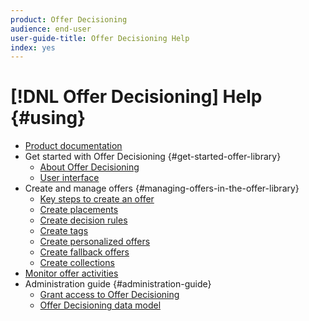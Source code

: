 ```yaml
---
product: Offer Decisioning
audience: end-user
user-guide-title: Offer Decisioning Help
index: yes
---
```


# [!DNL Offer Decisioning] Help {#using}

+ [Product documentation](offer-decisioning-home.md)
+ Get started with Offer Decisioning {#get-started-offer-library}
    + [About Offer Decisioning](get-started-offer-library/using/starting-offer-decisioning.md)
    + [User interface](get-started-offer-library/using/user-interface.md)
+ Create and manage offers {#managing-offers-in-the-offer-library}
    + [Key steps to create an offer](offer-library/using/key-steps.md)
    + [Create placements](offer-library/using/creating-placements.md)
    + [Create decision rules](offer-library/using/creating-decision-rules.md)
    + [Create tags](offer-library/using/creating-tags.md)
    + [Create personalized offers](offer-library/using/creating-personalized-offers.md)
    + [Create fallback offers](offer-library/using/creating-fallback-offers.md)
    + [Create collections](offer-library/using/creating-collections.md)
+ [Monitor offer activities](offer-library/using/monitoring-offer-activities.md)
+ Administration guide {#administration-guide}
    + [Grant access to Offer Decisioning](administration/using/granting-access-to-offer-decisioning.md)
    + [Offer Decisioning data model](administration/using/offer-decisioning-data-model.md)
